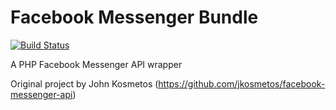 Facebook Messenger Bundle
=====================
[![Build Status](https://travis-ci.org/PouleR/facebook-messenger-bundle.svg?branch=master)](https://travis-ci.org/PouleR/facebook-messenger-bundle)

A PHP Facebook Messenger API wrapper

Original project by John Kosmetos (https://github.com/jkosmetos/facebook-messenger-api)
